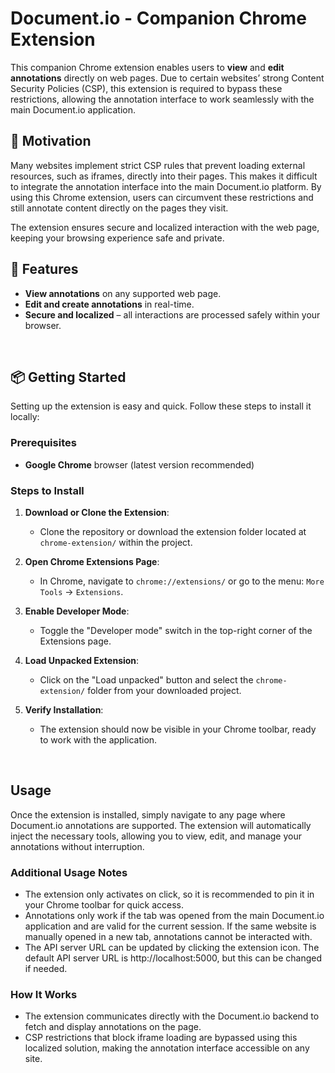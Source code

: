 # Document.io - Companion Chrome Extension

This companion Chrome extension enables users to **view** and **edit annotations** directly on web pages. Due to certain websites’ strong Content Security Policies (CSP), this extension is required to bypass these restrictions, allowing the annotation interface to work seamlessly with the main Document.io application.

## 🎯 Motivation

Many websites implement strict CSP rules that prevent loading external resources, such as iframes, directly into their pages. This makes it difficult to integrate the annotation interface into the main Document.io platform. By using this Chrome extension, users can circumvent these restrictions and still annotate content directly on the pages they visit. 

The extension ensures secure and localized interaction with the web page, keeping your browsing experience safe and private.


## 🚀 Features

- **View annotations** on any supported web page.
- **Edit and create annotations** in real-time.
- **Secure and localized** – all interactions are processed safely within your browser.

<br />


## 📦 Getting Started

Setting up the extension is easy and quick. Follow these steps to install it locally:

### Prerequisites

- **Google Chrome** browser (latest version recommended)

### Steps to Install

1. **Download or Clone the Extension**:
   - Clone the repository or download the extension folder located at `chrome-extension/` within the project.

2. **Open Chrome Extensions Page**:
   - In Chrome, navigate to `chrome://extensions/` or go to the menu: `More Tools` → `Extensions`.

3. **Enable Developer Mode**:
   - Toggle the "Developer mode" switch in the top-right corner of the Extensions page.

4. **Load Unpacked Extension**:
   - Click on the "Load unpacked" button and select the `chrome-extension/` folder from your downloaded project.

5. **Verify Installation**:
   - The extension should now be visible in your Chrome toolbar, ready to work with the application.

<br />

## Usage
Once the extension is installed, simply navigate to any page where Document.io annotations are supported. The extension will automatically inject the necessary tools, allowing you to view, edit, and manage your annotations without interruption.

### Additional Usage Notes
- The extension only activates on click, so it is recommended to pin it in your Chrome toolbar for quick access.
- Annotations only work if the tab was opened from the main Document.io application and are valid for the current session. If the same website is manually opened in a new tab, annotations cannot be interacted with.
- The API server URL can be updated by clicking the extension icon. The default API server URL is http://localhost:5000, but this can be changed if needed.


### How It Works
- The extension communicates directly with the Document.io backend to fetch and display annotations on the page.
- CSP restrictions that block iframe loading are bypassed using this localized solution, making the annotation interface accessible on any site.
